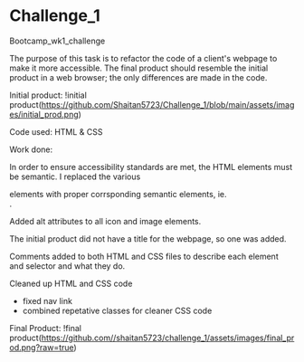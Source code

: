 # Challenge_1
Bootcamp_wk1_challenge

The purpose of this task is to refactor the code of a client's webpage to make it more accessible. The final product should resemble the initial product in a web browser; the only differences are made in the code. 

Initial product:
!initial product(https://github.com/Shaitan5723/Challenge_1/blob/main/assets/images/initial_prod.png)

Code used: HTML & CSS

Work done:

In order to ensure accessibility standards are met, the HTML elements must be semantic.
I replaced the various <div> elements with proper corrsponding semantic elements, ie. <article>.

Added alt attributes to all icon and image elements.

The initial product did not have a title for the webpage, so one was added.

Comments added to both HTML and CSS files to describe each element and selector and what they do.

Cleaned up HTML and CSS code
  - fixed nav link
  - combined repetative classes for cleaner CSS code

Final Product:
!final product(https://github.com//shaitan5723/challenge_1/assets/images/final_prod.png?raw=true)
